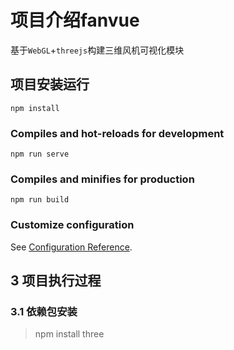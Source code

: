 # 项目介绍fanvue

基于`WebGL`+`threejs`构建三维风机可视化模块
## 项目安装运行
```
npm install
```

### Compiles and hot-reloads for development
```
npm run serve
```

### Compiles and minifies for production
```
npm run build
```

### Customize configuration
See [Configuration Reference](https://cli.vuejs.org/config/).

## 3 项目执行过程

### 3.1 依赖包安装

> npm install three

